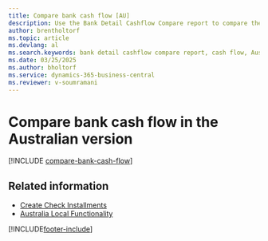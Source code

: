 ```yaml
---
title: Compare bank cash flow [AU]
description: Use the Bank Detail Cashflow Compare report to compare the cash flow within a specific bank for a specified period in the Australian version.
author: brentholtorf
ms.topic: article
ms.devlang: al
ms.search.keywords: bank detail cashflow compare report, cash flow, Australian version
ms.date: 03/25/2025
ms.author: bholtorf
ms.service: dynamics-365-business-central
ms.reviewer: v-soumramani
---
```


# Compare bank cash flow in the Australian version

[!INCLUDE [compare-bank-cash-flow](../includes/AUNZ/compare-bank-cash-flow.md)]

## Related information

- [Create Check Installments](how-to-create-check-installments.md)
- [Australia Local Functionality](australia-local-functionality.md)

[!INCLUDE[footer-include](../../includes/footer-banner.md)]
